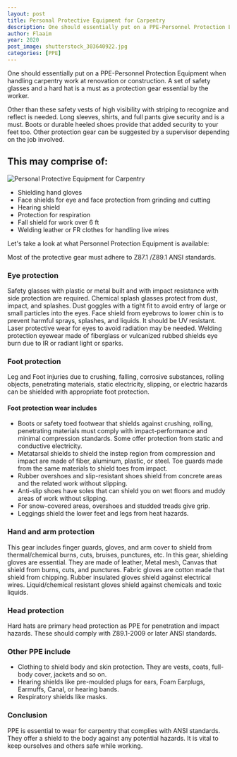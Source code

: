 ```yaml
---
layout: post
title: Personal Protective Equipment for Carpentry
description: One should essentially put on a PPE-Personnel Protection Equipment when handling carpentry work at renovation or construction. A set of safety glasses and a hard hat is a must as a protection gear essential by the worker. 
author: Flaaim
year: 2020
post_image: shutterstock_303640922.jpg
categories: [PPE]
---
```


One should essentially put on a PPE-Personnel Protection Equipment when handling carpentry work at renovation or construction. A set of safety glasses and a hard hat is a must as a protection gear essential by the worker. 

Other than these safety vests of high visibility with striping to recognize and reflect is needed. Long sleeves, shirts, and full pants give security and is a must. Boots or durable heeled shoes provide that added security to your feet too. Other protection gear can be suggested by a supervisor depending on the job involved.


## This may comprise of:
![Personal Protective Equipment for Carpentry](https://safetyworkblog.com/assets/shutterstock_303640922.jpg)

- Shielding hand gloves
- Face shields for eye and face protection from grinding and cutting
- Hearing shield
- Protection for respiration
- Fall shield for work over 6 ft
- Welding leather or FR clothes for handling live wires

Let's take a look at what Personnel Protection Equipment is available:

Most of the protective gear must adhere to Z87.1 /Z89.1 ANSI standards.

### Eye protection

Safety glasses with plastic or metal built and with impact resistance with side protection are required. Chemical splash glasses protect from dust, impact, and splashes. Dust goggles with a tight fit to avoid entry of large or small particles into the eyes. Face shield from eyebrows to lower chin is to prevent harmful sprays, splashes, and liquids. It should be UV resistant. Laser protective wear for eyes to avoid radiation may be needed. Welding protection eyewear made of fiberglass or vulcanized rubbed shields eye burn due to IR or radiant light or sparks. 

### Foot protection

Leg and Foot injuries due to crushing, falling, corrosive substances, rolling objects, penetrating materials, static electricity, slipping, or electric hazards can be shielded with appropriate foot protection.

#### Foot protection wear includes


- Boots or safety toed footwear that shields against crushing, rolling, penetrating materials must comply with impact-performance and minimal compression standards. Some offer protection from static and conductive electricity.
- Metatarsal shields to shield the instep region from compression and impact are made of fiber, aluminum, plastic, or steel. Toe guards made from the same materials to shield toes from impact.
- Rubber overshoes and slip-resistant shoes shield from concrete areas and the related work without slipping.
- Anti-slip shoes have soles that can shield you on wet floors and muddy areas of work without slipping.
- For snow-covered areas, overshoes and studded treads give grip.
- Leggings shield the lower feet and legs from heat hazards.

### Hand and arm protection


This gear includes finger guards, gloves, and arm cover to shield from thermal/chemical burns, cuts, bruises, punctures, etc. In this gear, shielding gloves are essential. They are made of leather, Metal mesh, Canvas that shield from burns, cuts, and punctures. Fabric gloves are cotton made that shield from chipping. Rubber insulated gloves shield against electrical wires. Liquid/chemical resistant gloves shield against chemicals and toxic liquids.


### Head protection


Hard hats are primary head protection as PPE for penetration and impact hazards. These should comply with Z89.1-2009 or later ANSI standards.


### Other PPE include 


- Clothing to shield body and skin protection. They are vests, coats, full-body cover, jackets and so on.
- Hearing shields like pre-moulded plugs for ears, Foam Earplugs, Earmuffs, Canal, or hearing bands.
- Respiratory shields like masks.


### Conclusion


PPE is essential to wear for carpentry that complies with ANSI standards. They offer a shield to the body against any potential hazards. It is vital to keep ourselves and others safe while working.

